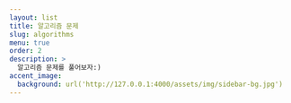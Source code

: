 ```yaml
---
layout: list
title: 알고리즘 문제
slug: algorithms
menu: true
order: 2 
description: >
  알고리즘 문제를 풀어보자:)
accent_image:
  background: url('http://127.0.0.1:4000/assets/img/sidebar-bg.jpg')
---
```

